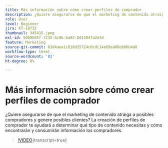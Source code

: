 ```yaml
---
title: Más información sobre cómo crear perfiles de comprador
description: ¿Quiere asegurarse de que el marketing de contenido atraiga a posibles compradores y genere posibles clientes? La creación de perfiles de comprador te ayudará a determinar qué tipo de contenido necesitas y cómo encontrarán y consumirán información los compradores.
role: User
level: Beginner
jira: KT-10732
thumbnail: 345415.jpeg
exl-id: 50b9b05f-7235-4c9b-ba92-8d1284fa2e3d
feature: Marketing
source-git-commit: 63d4aea1c818d35724c0cdc14e69ea00eb06b4a0
workflow-type: tm+mt
source-wordcount: '82'
ht-degree: 0%

---
```


# Más información sobre cómo crear perfiles de comprador

¿Quiere asegurarse de que el marketing de contenido atraiga a posibles compradores y genere posibles clientes? La creación de perfiles de comprador te ayudará a determinar qué tipo de contenido necesitas y cómo encontrarán y consumirán información los compradores.

>[!VIDEO](https://video.tv.adobe.com/v/345415/?quality=12&learn=on){transcript=true}
